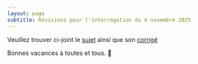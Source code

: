 ```yaml
---
layout: page
subtitle: Révisions pour l'interrogation du 4 novembre 2025
---
```


Veuillez trouver ci-joint le [sujet](/pdf/inequations.auto.pdf) ainsi que son [corrigé](inequations.auto.pdf)

 Bonnes vacances à toutes et tous. :punch: 




